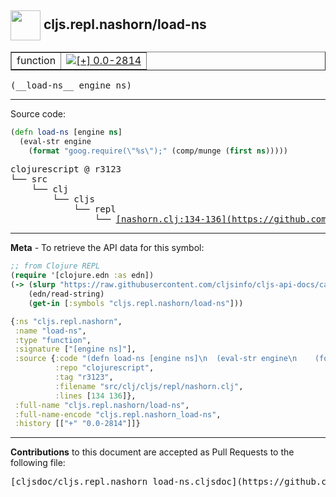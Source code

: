 ## <img width="48px" valign="middle" src="http://i.imgur.com/Hi20huC.png"> cljs.repl.nashorn/load-ns

 <table border="1">
<tr>

<td>function</td>
<td><a href="https://github.com/cljsinfo/cljs-api-docs/tree/0.0-2814"><img valign="middle" alt="[+] 0.0-2814" src="https://img.shields.io/badge/+-0.0--2814-lightgrey.svg"></a> </td>
</tr>
</table>

 <samp>
(__load-ns__ engine ns)<br>
</samp>

---





Source code:

```clj
(defn load-ns [engine ns]
  (eval-str engine
    (format "goog.require(\"%s\");" (comp/munge (first ns)))))
```

 <pre>
clojurescript @ r3123
└── src
    └── clj
        └── cljs
            └── repl
                └── <ins>[nashorn.clj:134-136](https://github.com/clojure/clojurescript/blob/r3123/src/clj/cljs/repl/nashorn.clj#L134-L136)</ins>
</pre>


---

__Meta__ - To retrieve the API data for this symbol:

```clj
;; from Clojure REPL
(require '[clojure.edn :as edn])
(-> (slurp "https://raw.githubusercontent.com/cljsinfo/cljs-api-docs/catalog/cljs-api.edn")
    (edn/read-string)
    (get-in [:symbols "cljs.repl.nashorn/load-ns"]))
```

```clj
{:ns "cljs.repl.nashorn",
 :name "load-ns",
 :type "function",
 :signature ["[engine ns]"],
 :source {:code "(defn load-ns [engine ns]\n  (eval-str engine\n    (format \"goog.require(\\\"%s\\\");\" (comp/munge (first ns)))))",
          :repo "clojurescript",
          :tag "r3123",
          :filename "src/clj/cljs/repl/nashorn.clj",
          :lines [134 136]},
 :full-name "cljs.repl.nashorn/load-ns",
 :full-name-encode "cljs.repl.nashorn_load-ns",
 :history [["+" "0.0-2814"]]}

```

---

__Contributions__ to this document are accepted as Pull Requests to the following file:

 <pre>
[cljsdoc/cljs.repl.nashorn_load-ns.cljsdoc](https://github.com/cljsinfo/cljs-api-docs/blob/master/cljsdoc/cljs.repl.nashorn_load-ns.cljsdoc)
</pre>

